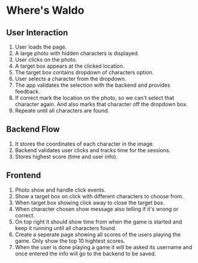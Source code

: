 # Where's Waldo

## User Interaction

1. User loads the page.
2. A large photo with hidden characters is displayed.
3. User clicks on the photo.
4. A target box appears at the clicked location.
5. The target box contains dropdown of characters option.
6. User selects a character from the dropdown.
7. The app validates the selection with the backend and provides feedback.
8. If correct mark the location on the photo, so we can't select that character again. And also marks that character
   off the dropdown box.
9. Repeate until all characters are found.

## Backend Flow

1. It stores the coordinates of each character in the image.
2. Backend validates user clicks and tracks time for the sessions.
3. Stores highest score (time and user info).

## Frontend

1. Photo show and handle click events.
2. Show a target box on click with different characters to choose from.
3. When target box showing click away to close the target box.
4. When character chosen show message also telling if it's wrong or correct.
5. On top right it should show time from when the game is started and keep it running until all characters found.
6. Create a seperate page showing all scores of the users playing the game. Only show the top 10 hightest scores.
7. When the user is done playing a game it will be asked its username and once entered the info will go to the backend
   to be saved.
